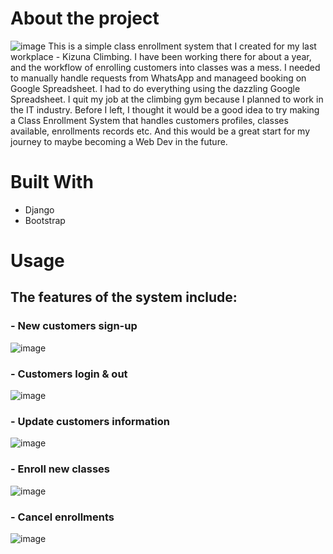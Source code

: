 # About the project
![image](https://github.com/stancheung/classenrollment/assets/52346600/fc9d6e83-546d-4608-87aa-3cc6d1728cda)
This is a simple class enrollment system that I created for my last workplace - Kizuna Climbing. 
I have been working there for about a year, and the workflow of enrolling customers into classes was a mess. 
I needed to manually handle requests from WhatsApp and manageed booking on Google Spreadsheet. I had to do everything using the dazzling Google Spreadsheet.
I quit my job at the climbing gym because I planned to work in the IT industry.
Before I left, I thought it would be a good idea to try making a Class Enrollment System that handles customers profiles, classes available, enrollments records etc. 
And this would be a great start for my journey to maybe becoming a Web Dev in the future.


# Built With
- Django
- Bootstrap

# Usage
## The features of the system include:
### - New customers sign-up
![image](https://github.com/stancheung/classenrollment/assets/52346600/a5e67946-8d98-4e2f-9036-329c13afc99c)

### - Customers login & out
![image](https://github.com/stancheung/classenrollment/assets/52346600/0d2fb7bc-64f0-4b8e-87c8-7eab9be5beb3)

### - Update customers information
![image](https://github.com/stancheung/classenrollment/assets/52346600/f6ec59e9-6658-4b1c-9547-9aa785484d18)

### - Enroll new classes
![image](https://github.com/stancheung/classenrollment/assets/52346600/7fe6894a-8aa0-43e6-9d64-cabefed1fd12)

### - Cancel enrollments
![image](https://github.com/stancheung/classenrollment/assets/52346600/a2ab0373-6fa1-448e-8db2-45a8e438ebbb)
